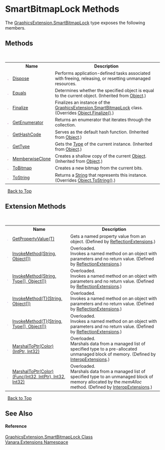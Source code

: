 # SmartBitmapLock Methods
 

The <a href="38b77422-a7a0-5be7-f798-921ff63ed505">GraphicsExtension.SmartBitmapLock</a> type exposes the following members.


## Methods
&nbsp;<table><tr><th></th><th>Name</th><th>Description</th></tr><tr><td>![Public method](media/pubmethod.gif "Public method")</td><td><a href="e5da3cc5-18db-f924-587d-70644cb6628b">Dispose</a></td><td>
Performs application-defined tasks associated with freeing, releasing, or resetting unmanaged resources.</td></tr><tr><td>![Public method](media/pubmethod.gif "Public method")</td><td><a href="http://msdn2.microsoft.com/en-us/library/bsc2ak47" target="_blank">Equals</a></td><td>
Determines whether the specified object is equal to the current object.
 (Inherited from <a href="http://msdn2.microsoft.com/en-us/library/e5kfa45b" target="_blank">Object</a>.)</td></tr><tr><td>![Protected method](media/protmethod.gif "Protected method")</td><td><a href="47c1da15-e750-9643-e9a7-19eecccad18f">Finalize</a></td><td>
Finalizes an instance of the <a href="38b77422-a7a0-5be7-f798-921ff63ed505">GraphicsExtension.SmartBitmapLock</a> class.
 (Overrides <a href="http://msdn2.microsoft.com/en-us/library/4k87zsw7" target="_blank">Object.Finalize()</a>.)</td></tr><tr><td>![Public method](media/pubmethod.gif "Public method")</td><td><a href="db921505-08dc-e546-062c-012dff9f6466">GetEnumerator</a></td><td>
Returns an enumerator that iterates through the collection.</td></tr><tr><td>![Public method](media/pubmethod.gif "Public method")</td><td><a href="http://msdn2.microsoft.com/en-us/library/zdee4b3y" target="_blank">GetHashCode</a></td><td>
Serves as the default hash function.
 (Inherited from <a href="http://msdn2.microsoft.com/en-us/library/e5kfa45b" target="_blank">Object</a>.)</td></tr><tr><td>![Public method](media/pubmethod.gif "Public method")</td><td><a href="http://msdn2.microsoft.com/en-us/library/dfwy45w9" target="_blank">GetType</a></td><td>
Gets the <a href="http://msdn2.microsoft.com/en-us/library/42892f65" target="_blank">Type</a> of the current instance.
 (Inherited from <a href="http://msdn2.microsoft.com/en-us/library/e5kfa45b" target="_blank">Object</a>.)</td></tr><tr><td>![Protected method](media/protmethod.gif "Protected method")</td><td><a href="http://msdn2.microsoft.com/en-us/library/57ctke0a" target="_blank">MemberwiseClone</a></td><td>
Creates a shallow copy of the current <a href="http://msdn2.microsoft.com/en-us/library/e5kfa45b" target="_blank">Object</a>.
 (Inherited from <a href="http://msdn2.microsoft.com/en-us/library/e5kfa45b" target="_blank">Object</a>.)</td></tr><tr><td>![Public method](media/pubmethod.gif "Public method")</td><td><a href="b1c7c770-cd62-5103-9b53-e05e72402009">ToBitmap</a></td><td>
Creates a new bitmap from the current bits.</td></tr><tr><td>![Public method](media/pubmethod.gif "Public method")</td><td><a href="b30fac88-0e6a-16ef-b376-09ba321f1cdd">ToString</a></td><td>
Returns a <a href="http://msdn2.microsoft.com/en-us/library/s1wwdcbf" target="_blank">String</a> that represents this instance.
 (Overrides <a href="http://msdn2.microsoft.com/en-us/library/7bxwbwt2" target="_blank">Object.ToString()</a>.)</td></tr></table>&nbsp;
<a href="#smartbitmaplock-methods">Back to Top</a>

## Extension Methods
&nbsp;<table><tr><th></th><th>Name</th><th>Description</th></tr><tr><td>![Public Extension Method](media/pubextension.gif "Public Extension Method")</td><td><a href="609b1449-9696-245e-03a2-e22beb84efe1">GetPropertyValue(T)</a></td><td>
Gets a named property value from an object.
 (Defined by <a href="00588eb4-ca31-ef7e-81da-3ce105aa9b63">ReflectionExtensions</a>.)</td></tr><tr><td>![Public Extension Method](media/pubextension.gif "Public Extension Method")</td><td><a href="cc997716-244b-d4f1-e26d-139cc82ce6b0">InvokeMethod(String, Object[])</a></td><td>Overloaded.  
Invokes a named method on an object with parameters and no return value.
 (Defined by <a href="00588eb4-ca31-ef7e-81da-3ce105aa9b63">ReflectionExtensions</a>.)</td></tr><tr><td>![Public Extension Method](media/pubextension.gif "Public Extension Method")</td><td><a href="35c20259-aa16-9a35-254f-8bf630272463">InvokeMethod(String, Type[], Object[])</a></td><td>Overloaded.  
Invokes a named method on an object with parameters and no return value.
 (Defined by <a href="00588eb4-ca31-ef7e-81da-3ce105aa9b63">ReflectionExtensions</a>.)</td></tr><tr><td>![Public Extension Method](media/pubextension.gif "Public Extension Method")</td><td><a href="39c67efc-5f5d-9e71-64bc-8e89b4589f75">InvokeMethod(T)(String, Object[])</a></td><td>Overloaded.  
Invokes a named method on an object with parameters and no return value.
 (Defined by <a href="00588eb4-ca31-ef7e-81da-3ce105aa9b63">ReflectionExtensions</a>.)</td></tr><tr><td>![Public Extension Method](media/pubextension.gif "Public Extension Method")</td><td><a href="4a4da18e-d1a2-3a1f-28b0-10fb9f9646e6">InvokeMethod(T)(String, Type[], Object[])</a></td><td>Overloaded.  
Invokes a named method on an object with parameters and no return value.
 (Defined by <a href="00588eb4-ca31-ef7e-81da-3ce105aa9b63">ReflectionExtensions</a>.)</td></tr><tr><td>![Public Extension Method](media/pubextension.gif "Public Extension Method")</td><td><a href="91773882-df39-534a-45b9-9f23de5d67cb">MarshalToPtr(Color)(IntPtr, Int32)</a></td><td>Overloaded.  
Marshals data from a managed list of specified type to a pre-allocated unmanaged block of memory.
 (Defined by <a href="fa16fdf1-0da9-374d-b48d-5517895097b7">InteropExtensions</a>.)</td></tr><tr><td>![Public Extension Method](media/pubextension.gif "Public Extension Method")</td><td><a href="ba5b8316-a660-0c20-8924-5ffc8cd68dc3">MarshalToPtr(Color)(Func(Int32, IntPtr), Int32, Int32)</a></td><td>Overloaded.  
Marshals data from a managed list of specified type to an unmanaged block of memory allocated by the *memAlloc* method.
 (Defined by <a href="fa16fdf1-0da9-374d-b48d-5517895097b7">InteropExtensions</a>.)</td></tr></table>&nbsp;
<a href="#smartbitmaplock-methods">Back to Top</a>

## See Also


#### Reference
<a href="38b77422-a7a0-5be7-f798-921ff63ed505">GraphicsExtension.SmartBitmapLock Class</a><br /><a href="9abe54ff-18ce-e333-beed-30e855655381">Vanara.Extensions Namespace</a><br />